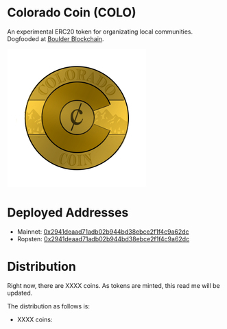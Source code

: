 # Colorado Coin (COLO)

An experimental ERC20 token for organizating local communities.  Dogfooded at [Boulder Blockchain](https://www.meetup.com/Boulder-Blockchain/).

<img src='img/coin.png'>

# Deployed Addresses

* Mainnet: [0x2941deaad71adb02b944bd38ebce2f1f4c9a62dc](https://etherscan.io/address/0x2941deaad71adb02b944bd38ebce2f1f4c9a62dc)
* Ropsten: [0x2941deaad71adb02b944bd38ebce2f1f4c9a62dc](https://ropsten.etherscan.io/address/0x2941deaad71adb02b944bd38ebce2f1f4c9a62dc)

# Distribution

Right now, there are XXXX coins.  As tokens are minted, this read me will be updated.

The distribution as follows is:

* XXXX coins: 

